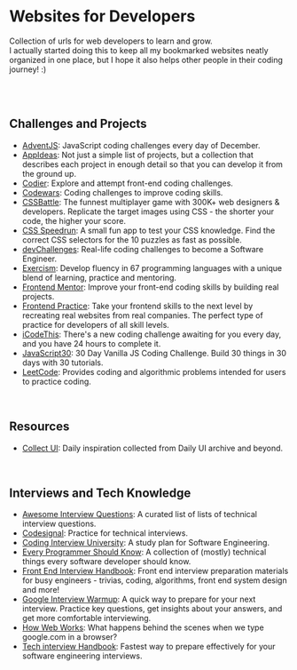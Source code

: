 # Websites for Developers
Collection of urls for web developers to learn and grow.
<br>
I actually started doing this to keep all my bookmarked websites neatly organized in one place, but I hope it also helps other people in their coding journey! :)

<br>
<br>


## Challenges and Projects
* [AdventJS](https://adventjs.dev/): JavaScript coding challenges every day of December.
* [AppIdeas](https://github.com/florinpop17/app-ideas): Not just a simple list of projects, but a collection that describes each project in enough detail so that you can develop it from the ground up.
* [Codier](https://codier.io/): Explore and attempt front-end coding challenges.
* [Codewars](https://www.codewars.com/): Coding challenges to improve coding skills.
* [CSSBattle](https://cssbattle.dev/): The funnest multiplayer game with 300K+ web designers & developers. Replicate the target images using CSS - the shorter your code, the higher your score.
* [CSS Speedrun](https://css-speedrun.netlify.app/): A small fun app to test your CSS knowledge. Find the correct CSS selectors for the 10 puzzles as fast as possible.
* [devChallenges](https://devchallenges.io/challenges): Real-life coding challenges to become a Software Engineer.
* [Exercism](https://exercism.org/): Develop fluency in 67 programming languages with a unique blend of learning, practice and mentoring.
* [Frontend Mentor](https://www.frontendmentor.io/): Improve your front-end coding skills by building real projects.
* [Frontend Practice](https://www.frontendpractice.com/): Take your frontend skills to the next level by recreating real websites from real companies. The perfect type of practice for developers of all skill levels.
* [iCodeThis](https://icodethis.com/): There's a new coding challenge awaiting for you every day, and you have 24 hours to complete it.
* [JavaScript30](https://javascript30.com/): 30 Day Vanilla JS Coding Challenge. Build 30 things in 30 days with 30 tutorials.
* [LeetCode](https://leetcode.com/explore/): Provides coding and algorithmic problems intended for users to practice coding.

<br>

## Resources
* [Collect UI](https://collectui.com/challenges): Daily inspiration collected from Daily UI archive and beyond.

<br>

## Interviews and Tech Knowledge
* [Awesome Interview Questions](https://github.com/DopplerHQ/awesome-interview-questions): A curated list of lists of technical interview questions.
* [Codesignal](https://codesignal.com/developers/): Practice for technical interviews.
* [Coding Interview University](https://github.com/jwasham/coding-interview-university): A study plan for Software Engineering.
* [Every Programmer Should Know](https://github.com/mtdvio/every-programmer-should-know): A collection of (mostly) technical things every software developer should know.
* [Front End Interview Handbook](https://www.frontendinterviewhandbook.com/): Front end interview preparation materials for busy engineers - trivias, coding, algorithms, front end system design and more!
* [Google Interview Warmup](https://grow.google/certificates/interview-warmup/): A quick way to prepare for your next interview. Practice key questions, get insights about your answers, and get more comfortable interviewing.
* [How Web Works](https://github.com/vasanthk/how-web-works): What happens behind the scenes when we type google.com in a browser?
* [Tech interview Handbook](https://www.techinterviewhandbook.org/): Fastest way to prepare effectively for your software engineering interviews.
